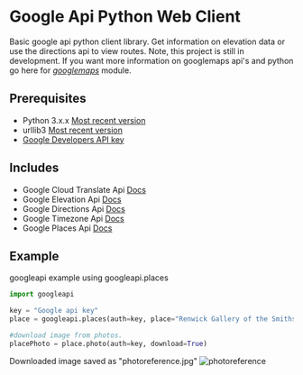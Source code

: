 # Google Api Python Web Client
Basic google api python client library. Get information on elevation data or use the directions api to view routes. Note, this project is still in development. If you want more information on googlemaps api's and python go here for [*googlemaps*](https://github.com/googlemaps/google-maps-services-python) module.

## Prerequisites
* Python 3.x.x [Most recent version](https://www.python.org/ftp/python/3.8.2/python-3.8.2.exe)
* urllib3 [Most recent version](https://pypi.org/project/urllib3/)
* [Google Developers API key](https://developers.google.com/places/web-service/get-api-key)
## Includes
* Google Cloud Translate Api [Docs](https://cloud.google.com/translate/docs)
* Google Elevation Api [Docs](https://developers.google.com/maps/documentation/elevation/start)
* Google Directions Api [Docs](https://developers.google.com/maps/documentation/directions/intro)
* Google Timezone Api [Docs](https://developers.google.com/maps/documentation/timezone/start)
* Google Places Api [Docs](https://developers.google.com/places/web-service/intro)

## Example
googleapi example using googleapi.places
```python
import googleapi

key = "Google api key"
place = googleapi.places(auth=key, place="Renwick Gallery of the Smithsonian American Art Museum, Washington")

#download image from photos.
placePhoto = place.photo(auth=key, download=True)
```
Downloaded image saved as "photoreference.jpg"
![photoreference](https://user-images.githubusercontent.com/57685626/76582781-9f1fc280-64ad-11ea-8c19-71f0f46e5a1a.jpg)
